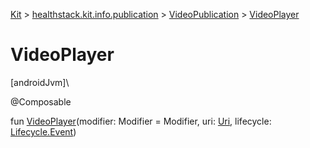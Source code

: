 
[Kit](../../../kit.html) > [healthstack.kit.info.publication](../index.html) > [VideoPublication](index.html) > [VideoPlayer](-video-player.html)



# VideoPlayer



[androidJvm]\




@Composable



fun [VideoPlayer](-video-player.html)(modifier: Modifier = Modifier, uri: [Uri](https://developer.android.com/reference/kotlin/android/net/Uri.html), lifecycle: [Lifecycle.Event](https://developer.android.com/reference/kotlin/androidx/lifecycle/Lifecycle.Event.html))




